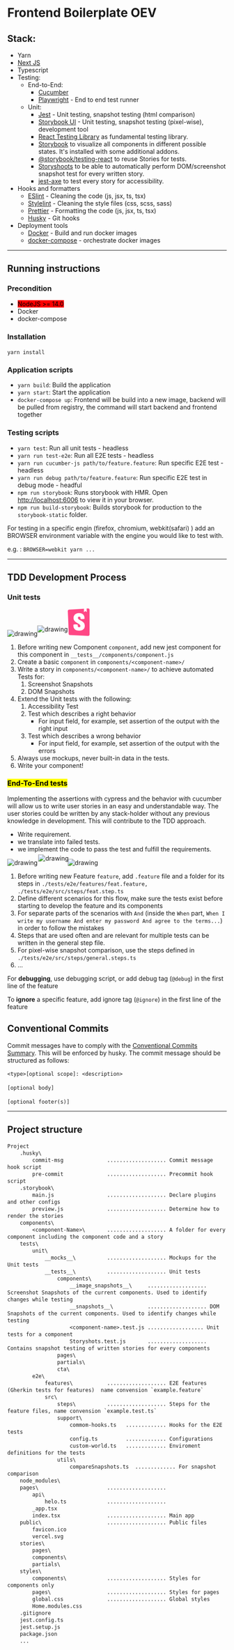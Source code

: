 # Frontend Boilerplate OEV

## Stack:

- Yarn
- [Next JS](https://nextjs.org/docs)
- Typescript
- Testing:
  - End-to-End:
    - [Cucumber](https://github.com/cucumber/cucumber-js)
    - [Playwright](https://playwright.dev/docs/intro) - End to end test runner
  - Unit:
    - [Jest](https://jestjs.io/docs/getting-started) - Unit testing, snapshot testing (html comparison)
    - [Storybook UI](https://storybook.js.org/blog/get-started-with-storybook-and-next-js/) - Unit testing, snapshot testing (pixel-wise), development tool
    - [React Testing Library](https://testing-library.com/docs/react-testing-library) as fundamental testing library.
    - [Storybook](https://storybook.js.org/docs/react/) to visualize all components in different possible states. It's installed with some additional addons.
    - [@storybook/testing-react](https://storybook.js.org/addons/@storybook/testing-react) to reuse Stories for tests.
    - [Storyshoots](https://storybook.js.org/addons/@storybook/addon-storyshots) to be able to automatically perform DOM/screenshot snapshot test for every written story.
    - [jest-axe](https://github.com/nickcolley/jest-axe) to test every story for accessibility.
- Hooks and formatters
  - [ESlint](https://eslint.org/docs/user-guide/getting-started) - Cleaning the code (js, jsx, ts, tsx)
  - [Stylelint](https://https://stylelint.io/) - Cleaning the style files (css, scss, sass)
  - [Prettier](https://prettier.io/) - Formatting the code (js, jsx, ts, tsx)
  - [Husky](https://typicode.github.io/husky/#/) - Git hooks
- Deployment tools
  - [Docker](https://docs.docker.com/get-docker/) - Build and run docker images
  - [docker-compose](https://docs.docker.com/compose/install/) - orchestrate docker images

---

## Running instructions

### Precondition

- <mark style="background-color: red;">NodeJS >= 14.0
- Docker
- docker-compose

### Installation

`yarn install`

### Application scripts

- `yarn build`: Build the application
- `yarn start`: Start the application
- `docker-compose up`: Frontend will be build into a new image, backend will be pulled from registry, the command will start backend and frontend together

### Testing scripts

- `yarn test`: Run all unit tests - headless
- `yarn run test-e2e`: Run all E2E tests - headless
- `yarn run cucumber-js path/to/feature.feature`: Run specific E2E test - headless
- `yarn run debug path/to/feature.feature`: Run specific E2E test in debug mode - headful
- `npm run storybook`: Runs storybook with HMR. Open [http://localhost:6006](http://localhost:6006) to view it in your browser.
- `npm run build-storybook`: Builds storybook for production to the `storybook-static` folder.

For testing in a specific engin (firefox, chromium, webkit(safari) ) add an BROWSER environment variable with the engine you would like to test with.

e.g. : `BROWSER=webkit yarn ...`

---

## TDD Development Process

### Unit tests

<img src="./assets/jest-logo.png" alt="drawing" width="50"/><img src="./assets/white-plus.png" alt="drawing" width="20" style="position:relative; bottom:10px"/><img src="./assets/storybook.svg" alt="drawing" width="50"/>

1. Before writing new Component `component`, add new jest component for this component in `__tests__/components/component.js`
2. Create a basic `component` in `components/<component-name>/`
3. Write a story in `components/<component-name>/` to achieve automated Tests for:
   1. Screenshot Snapshots
   1. DOM Snapshots
4. Extend the Unit tests with the following:
   1. Accessibility Test
   2. Test which describes a right behavior
      - For input field, for example, set assertion of the output with the right input
   3. Test which describes a wrong behavior
      - For input field, for example, set assertion of the output with the errors
5. Always use mockups, never built-in data in the tests.
6. Write your component!

### <mark>End-To-End tests </mark>

Implementing the assertions with cypress and the behavior with cucumber will allow us to write user stories in an easy and understandable way.
The user stories could be written by any stack-holder without any previous knowledge in development.
This will contribute to the TDD approach.

- Write requirement.
- we translate into failed tests.
- we implement the code to pass the test and fulfill the requirements.

<img src="./assets/playwright.png" alt="drawing" width="50"/><img src="./assets/white-plus.png" alt="drawing" width="20" style="position:relative; bottom:10px; left: 2px"/><img src="./assets/cucumberjs-logo.png" alt="drawing" width="50"/>

1. Before writing new Feature `feature`, add `.feature` file and a folder for its steps in `./tests/e2e/features/feat.feature, ./tests/e2e/src/steps/feat.step.ts`
2. Define different scenarios for this flow, make sure the tests exist before starting to develop the feature and its components
3. For separate parts of the scenarios with `And` (inside the `When` part, `When I write my username And enter my password And agree to the terms...`) in order to follow the mistakes
4. Steps that are used often and are relevant for multiple tests can be written in the general step file.
5. For pixel-wise snapshot comparison, use the steps defined in `./tests/e2e/src/steps/general.steps.ts`
6. ...

For **debugging**, use debugging script, or add debug tag (`@debug`) in the first line of the feature

To **ignore** a specific feature, add ignore tag (`@ignore`) in the first line of the feature

## Conventional Commits

Commit messages have to comply with the [Conventional Commits Summary](https://www.conventionalcommits.org/en/v1.0.0/#summary). This will be enforced by husky.
The commit message should be structured as follows:

```
<type>[optional scope]: <description>

[optional body]

[optional footer(s)]
```

---

## Project structure

```
Project
    .husky\
        commit-msg              ................... Commit message hook script
        pre-commit              ................... Precommit hook script
    .storybook\
        main.js                 ................... Declare plugins and other configs
        preview.js              ................... Determine how to render the stories
    components\
        <component-Name>\       ................... A folder for every component including the component code and a story
    tests\
        unit\
            __mocks__\          ................... Mockups for the Unit tests
            __tests__\          ................... Unit tests
                components\
                    __image_snapshots__\     ................... Screenshot Snapshots of the current components. Used to identify changes while testing
                    __snapshots__\           ................... DOM Snapshots of the current components. Used to identify changes while testing
                    <component-name>.test.js .................. Unit tests for a component
                    Storyshots.test.js       ................... Contains snapshot testing of written stories for every components
                pages\
                partials\
                cta\
        e2e\
            features\           ................... E2E features (Gherkin tests for features)  name convension `example.feature`
            src\
                steps\          ................... Steps for the feature files, name convension `example.test.ts`
                support\
                    commom-hooks.ts   ............. Hooks for the E2E tests
                    config.ts         ............. Configurations
                    custom-world.ts   ............. Enviroment definitions for the tests
                utils\
                    compareSnapshots.ts  ............. For snapshot comparison
    node_modules\
    pages\                      ...................
        api\
            helo.ts             ...................
        _app.tsx
        index.tsx               ................... Main app
    public\                     ................... Public files
        favicon.ico
        vercel.svg
    stories\
        pages\
        components\
        partials\
    styles\
        components\             ................... Styles for components only
        pages\                  ................... Styles for pages
        global.css              ................... Global styles
        Home.modules.css
    .gitignore
    jest.config.ts
    jest.setup.js
    package.json
    ...
```
